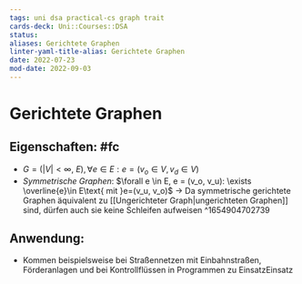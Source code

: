 ```yaml
---
tags: uni dsa practical-cs graph trait
cards-deck: Uni::Courses::DSA
status: 
aliases: Gerichtete Graphen
linter-yaml-title-alias: Gerichtete Graphen
date: 2022-07-23
mod-date: 2022-09-03
---
```


# Gerichtete Graphen

## Eigenschaften: #fc
- $G = (|V|<\infty,~E),\forall e\in E:e = (v_o\in V,v_d\in V)$
- *Symmetrische Graphen*: $\forall e \in E, e = (v_o, v_u): \exists \overline{e}\in E\text{ mit }e=(v_u, v_o)$
	-> Da symmetrische gerichtete Graphen äquivalent zu [[Ungerichteter Graph|ungerichteten Graphen]] sind, dürfen auch sie keine Schleifen aufweisen
^1654904702739

## Anwendung:
- Kommen beispielsweise bei Straßennetzen mit Einbahnstraßen, Förderanlagen und bei Kontrollflüssen in Programmen zu EinsatzEinsatz
